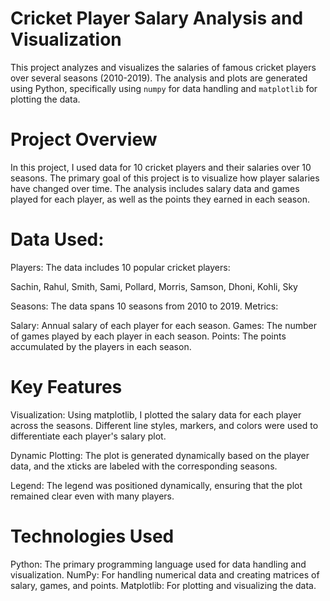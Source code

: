 # Cricket Player Salary Analysis and Visualization
This project analyzes and visualizes the salaries of famous cricket players over several seasons (2010-2019). The analysis and plots are generated using Python, specifically using `numpy` for data handling and `matplotlib` for plotting the data.

# Project Overview
In this project, I used data for 10 cricket players and their salaries over 10 seasons. The primary goal of this project is to visualize how player salaries have changed over time. The analysis includes salary data and games played for each player, as well as the points they earned in each season.

# Data Used:
 Players: The data includes 10 popular cricket players:

  Sachin, Rahul, Smith, Sami, Pollard, Morris, Samson, Dhoni, Kohli, Sky

 Seasons: The data spans 10 seasons from 2010 to 2019.
 Metrics:

  Salary: Annual salary of each player for each season.
  Games: The number of games played by each player in each season.
  Points: The points accumulated by the players in each season.
  
# Key Features
 Visualization: Using matplotlib, I plotted the salary data for each player across the seasons. Different line styles, markers, and colors were used to differentiate each 
 player's salary plot.

 Dynamic Plotting: The plot is generated dynamically based on the player data, and the xticks are labeled with the corresponding seasons.

 Legend: The legend was positioned dynamically, ensuring that the plot remained clear even with many players.

# Technologies Used
 Python: The primary programming language used for data handling and visualization.
 NumPy: For handling numerical data and creating matrices of salary, games, and points.
 Matplotlib: For plotting and visualizing the data.
